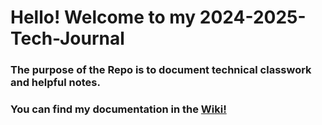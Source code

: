 # Hello! Welcome to my 2024-2025-Tech-Journal
### The purpose of the Repo is to document technical classwork and helpful notes. 
### You can find my documentation in the [Wiki!](https://github.com/Hsanokklis/2024-2025-Tech-Journal/wiki)
